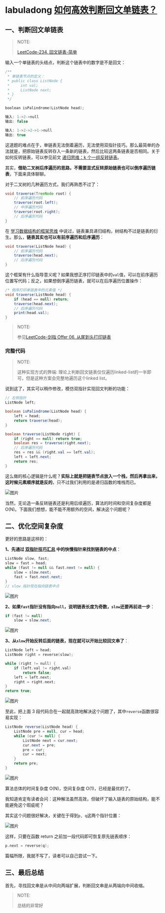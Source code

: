 # labuladong [如何高效判断回文单链表？](https://mp.weixin.qq.com/s/tCgEoOlZKS_ohuTx1VxJ-Q)

## 一、判断回文单链表

> NOTE: 
>
> [LeetCode-234. 回文链表-简单](https://leetcode.cn/problems/palindrome-linked-list/) 

输入一个单链表的头结点，判断这个链表中的数字是不是回文：

```c++
/**
 * 单链表节点的定义：
 * public class ListNode {
 *     int val;
 *     ListNode next;
 * }
 */

boolean isPalindrome(ListNode head);

输入: 1->2->null
输出: false

输入: 1->2->2->1->null
输出: true
```

这道题的难点在于，单链表无法倒着遍历，无法使用双指针技巧。那么最简单的办法就是，把原始链表反转存入一条新的链表，然后比较这两条链表是否相同。关于如何反转链表，可以参见前文 [递归思维：k 个一组反转链表](http://mp.weixin.qq.com/s?__biz=MzAxODQxMDM0Mw==&mid=2247484597&idx=1&sn=c603f1752e33cb2701e371d84254aee2&chksm=9bd7fabdaca073abd512d8fff18016c9092ede45fed65c307852c65a2026d8568ee294563c78&scene=21#wechat_redirect)。

其实，**借助二叉树后序遍历的思路，不需要显式反转原始链表也可以倒序遍历链表**，下面来具体聊聊。

对于二叉树的几种遍历方式，我们再熟悉不过了：

```Java
void traverse(TreeNode root) {
    // 前序遍历代码
    traverse(root.left);
    // 中序遍历代码
    traverse(root.right);
    // 后序遍历代码
}
```

在 [学习数据结构的框架思维](http://mp.weixin.qq.com/s?__biz=MzAxODQxMDM0Mw==&mid=2247484520&idx=1&sn=2c6507c7f25c0fd29fd1d146ee3b067c&chksm=9bd7fa60aca073763785418d15ed03c9debdd93ca36f4828fa809990116b1e7536c3f68a7b71&scene=21#wechat_redirect) 中说过，链表兼具递归结构，树结构不过是链表的衍生。那么，**链表其实也可以有前序遍历和后序遍历**：

```Java
void traverse(ListNode head) {
    // 前序遍历代码
    traverse(head.next);
    // 后序遍历代码
}
```

这个框架有什么指导意义呢？如果我想正序打印链表中的`val`值，可以在前序遍历位置写代码；反之，如果想倒序遍历链表，就可以在后序遍历位置操作：

```Java
/* 倒序打印单链表中的元素值 */
void traverse(ListNode head) {
    if (head == null) return;
    traverse(head.next);
    // 后序遍历代码
    print(head.val);
}
```

> NOTE: 
>
> 参见[LeetCode-剑指 Offer 06. 从尾到头打印链表](https://leetcode.cn/problems/cong-wei-dao-tou-da-yin-lian-biao-lcof/)

### 完整代码

> NOTE:
>
> 这种实现方式的弊端: 理论上判断回文链表仅仅遍历linked-list的一半即可，但是这种方案会完整地遍历这个linked list。

说到这了，其实可以稍作修改，模仿双指针实现回文判断的功能：

```Java
// 左侧指针
ListNode left;

boolean isPalindrome(ListNode head) {
    left = head;
    return traverse(head);
}

boolean traverse(ListNode right) {
    if (right == null) return true;
    boolean res = traverse(right.next);
    // 后序遍历代码
    res = res && (right.val == left.val);
    left = left.next;
    return res;
}
```

这么做的核心逻辑是什么呢？**实际上就是把链表节点放入一个栈，然后再拿出来，这时候元素顺序就是反的**，只不过我们利用的是递归函数的堆栈而已。

![图片](https://mmbiz.qpic.cn/sz_mmbiz_gif/gibkIz0MVqdFIu7T79GYa24TTib9YP1dZicqkFgB2NwpsHXOdKu0XnwoVK7JeQ055fCQOKDJFEVjzvsfzibWAvIeLA/640?wx_fmt=gif&tp=webp&wxfrom=5&wx_lazy=1&wx_co=1)

当然，无论造一条反转链表还是利用后续遍历，算法的时间和空间复杂度都是 O(N)。下面我们想想，能不能不用额外的空间，解决这个问题呢？

## 二、优化空间复杂度

更好的思路是这样的：

**1、先通过 [双指针技巧汇总](http://mp.weixin.qq.com/s?__biz=MzAxODQxMDM0Mw==&mid=2247484505&idx=1&sn=0e9517f7c4021df0e6146c6b2b0c4aba&chksm=9bd7fa51aca07347009c591c403b3228f41617806429e738165bd58d60220bf8f15f92ff8a2e&scene=21#wechat_redirect) 中的快慢指针来找到链表的中点**：

```Java
ListNode slow, fast;
slow = fast = head;
while (fast != null && fast.next != null) {
    slow = slow.next;
    fast = fast.next.next;
}
// slow 指针现在指向链表中点
```

![图片](https://mmbiz.qpic.cn/sz_mmbiz_jpg/gibkIz0MVqdFIu7T79GYa24TTib9YP1dZicCGiata7htZPVyrFNPk4Tibic83iaq1DmJVicMXt4URwRUKcRicYrrnrwYXIg/640?wx_fmt=jpeg&tp=webp&wxfrom=5&wx_lazy=1&wx_co=1)

**2、如果`fast`指针没有指向`null`，说明链表长度为奇数，`slow`还要再前进一步**：

```Java
if (fast != null)
    slow = slow.next;
```

![图片](https://mmbiz.qpic.cn/sz_mmbiz_jpg/gibkIz0MVqdFIu7T79GYa24TTib9YP1dZickT4icgG7YLssKOKxNtzp74uuD7VlJVyDZaMWmu2jdJ1FmzLsev6emDw/640?wx_fmt=jpeg&tp=webp&wxfrom=5&wx_lazy=1&wx_co=1)

**3、从`slow`开始反转后面的链表，现在就可以开始比较回文串了**：

```c++
ListNode left = head;
ListNode right = reverse(slow);

while (right != null) {
    if (left.val != right.val)
        return false;
    left = left.next;
    right = right.next;
}
return true;
```

![图片](https://mmbiz.qpic.cn/sz_mmbiz_jpg/gibkIz0MVqdFIu7T79GYa24TTib9YP1dZictrBKow5sY1kECHOqvquzXAOic47urrMPiaHCc1EQRP9ZVdJMRhicaGfCw/640?wx_fmt=jpeg&tp=webp&wxfrom=5&wx_lazy=1&wx_co=1)

至此，把上面 3 段代码合在一起就高效地解决这个问题了，其中`reverse`函数很容易实现：

```java
ListNode reverse(ListNode head) {
    ListNode pre = null, cur = head;
    while (cur != null) {
        ListNode next = cur.next;
        cur.next = pre;
        pre = cur;
        cur = next;
    }
    return pre;
}
```



![图片](https://mmbiz.qpic.cn/sz_mmbiz_gif/gibkIz0MVqdFIu7T79GYa24TTib9YP1dZicjx1NMicBficfsTHsdibqbjxEvgvBia4aTjqgk6UojuNhMCWllAa0ZlsedA/640?wx_fmt=gif&tp=webp&wxfrom=5&wx_lazy=1&wx_co=1)

算法总体的时间复杂度 O(N)，空间复杂度 O(1)，已经是最优的了。

我知道肯定有读者会问：这种解法虽然高效，但破坏了输入链表的原始结构，能不能避免这个瑕疵呢？

其实这个问题很好解决，关键在于得到`p, q`这两个指针位置：

![图片](https://mmbiz.qpic.cn/sz_mmbiz_jpg/gibkIz0MVqdFIu7T79GYa24TTib9YP1dZicu5uqicqfTvK3cibySCqAqAnLGlAk5MzWN7WoibibKhFqzetKCMgicN2jOGQ/640?wx_fmt=jpeg&tp=webp&wxfrom=5&wx_lazy=1&wx_co=1)



这样，只要在函数 return 之前加一段代码即可恢复原先链表顺序：

```c++
p.next = reverse(q);
```

篇幅所限，我就不写了，读者可以自己尝试一下。

## 三、最后总结

首先，寻找回文串是从中间向两端扩展，判断回文串是从两端向中间收缩。

> NOTE: 
>
> 总结的非常好
